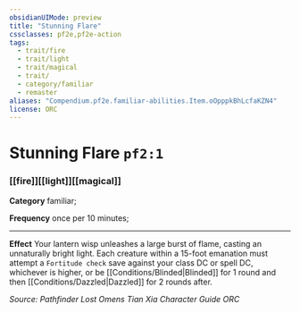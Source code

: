 ```yaml
---
obsidianUIMode: preview
title: "Stunning Flare"
cssclasses: pf2e,pf2e-action
tags:
  - trait/fire
  - trait/light
  - trait/magical
  - trait/
  - category/familiar
  - remaster
aliases: "Compendium.pf2e.familiar-abilities.Item.oOpppkBhLcfaKZN4"
license: ORC
---
```

# Stunning Flare `pf2:1`

### [[fire]][[light]][[magical]]

**Category** familiar; 




**Frequency** once per 10 minutes;

* * *

**Effect** Your lantern wisp unleashes a large burst of flame, casting an unnaturally bright light. Each creature within a 15-foot emanation must attempt a `Fortitude check` save against your class DC or spell DC, whichever is higher, or be [[Conditions/Blinded|Blinded]] for 1 round and then [[Conditions/Dazzled|Dazzled]] for 2 rounds after.

*Source: Pathfinder Lost Omens Tian Xia Character Guide*
*ORC*